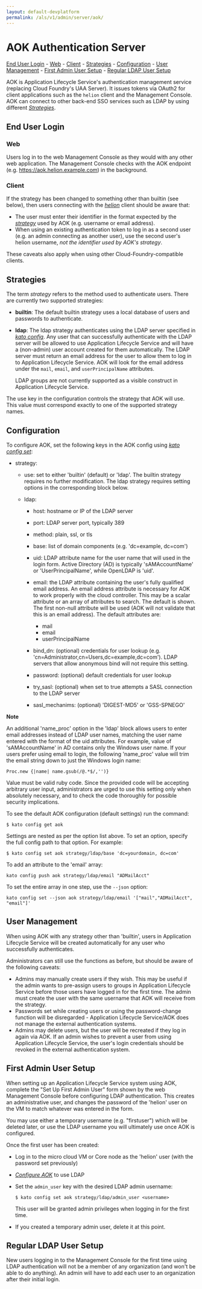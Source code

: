 ```yaml
---
layout: default-devplatform
permalink: /als/v1/admin/server/aok/
---
```

<!--PUBLISHED-->

AOK Authentication Server[](#aok-authentication-server "Permalink to this headline")
=====================================================================================
[End User Login](#end-user-login)
        -   [Web](#web)
        -   [Client](#client)
    -   [Strategies](#strategies)
    -   [Configuration](#configuration)
    -   [User Management](#user-management)
    -   [First Admin User Setup](#first-admin-user-setup)
    -   [Regular LDAP User Setup](#regular-ldap-user-setup)

AOK is Application Lifecycle Service's authentication management service (replacing Cloud
Foundry's UAA Server). It issues tokens via OAuth2 for client
applications such as the `helion` client and the
Management Console. AOK can connect to other back-end SSO services such
as LDAP by using different [*Strategies*](#aok-strategies).

End User Login[](#end-user-login "Permalink to this headline")
---------------------------------------------------------------

### Web[](#web "Permalink to this headline")

Users log in to the web Management Console as they would with any other
web application. The Management Console checks with the AOK endpoint
(e.g. https://aok.helion.example.com) in the background.

### Client[](#client "Permalink to this headline")

If the strategy has been changed to something other than builtin (see
below), then users connecting with the
[*helion*](/als/v1/user/client/#client) client should be aware
that:

-   The user must enter their identifier in the format expected by the
    [*strategy*](#aok-strategies) used by AOK (e.g. username or email
    address).
-   When using an existing authentication token to log in as a second
    user (e.g. an admin connecting as another user), use the second
    user's helion username, *not the identifier used by AOK's
    strategy*.

These caveats also apply when using other Cloud-Foundry-compatible
clients.

Strategies[](#strategies "Permalink to this headline")
-------------------------------------------------------

The term *strategy* refers to the method used to authenticate users.
There are currently two supported strategies:

-   **builtin**: The default builtin strategy uses a local database of
    users and passwords to authenticate.

-   **ldap**: The ldap strategy authenticates using the LDAP server
    specified in [*kato config*](#aok-configuration). Any user that can
    successfully authenticate with the LDAP server will be allowed to
    use Application Lifecycle Service and will have a (non-admin) user account created for
    them automatically. The LDAP server must return an email address for
    the user to allow them to log in to Application Lifecycle Service. AOK will look for the
    email address under the `mail`,
    `email`, and `userPrincipalName` attributes.

    LDAP groups are not currently supported as a visible construct in
    Application Lifecycle Service.

The use key in the configuration controls the strategy that AOK will
use. This value must correspond exactly to one of the supported strategy
names.

Configuration[](#configuration "Permalink to this headline")
-------------------------------------------------------------

To configure AOK, set the following keys in the AOK config using [*kato
config set*](/als/v1/admin/reference/kato-ref/#kato-command-ref-config):

-   strategy:

    -   use: set to either 'builtin' (default) or 'ldap'. The builtin
        strategy requires no further modification. The ldap strategy
        requires setting options in the corresponding block below.

    -   ldap:

        -   host: hostname or IP of the LDAP server

        -   port: LDAP server port, typically 389

        -   method: plain, ssl, or tls

        -   base: list of domain components (e.g. 'dc=example, dc=com')

        -   uid: LDAP attribute name for the user name that will used in
            the login form. Active Directory (AD) is typically
            'sAMAccountName' or 'UserPrincipalName', while OpenLDAP is
            'uid'.

        -   email: the LDAP attribute containing the user's fully
            qualified email address. An email address attribute is
            necessary for AOK to work properly with the cloud
            controller. This may be a scalar attribute or an array of
            attributes to search. The default is shown. The first
            non-null attribute will be used (AOK will not validate that
            this is an email address). The default attributes are:

            -   mail
            -   email
            -   userPrincipalName

        -   bind\_dn: (optional) credentials for user lookup (e.g.
            'cn=Administrator,cn=Users,dc=example,dc=com'). LDAP servers
            that allow anonymous bind will not require this setting.

        -   password: (optional) default credentials for user lookup

        -   try\_sasl: (optional) when set to true attempts a SASL
            connection to the LDAP server

        -   sasl\_mechanims: (optional) 'DIGEST-MD5' or 'GSS-SPNEGO'

**Note**

An additional 'name\_proc' option in the 'ldap' block allows users to
enter email addresses instead of LDAP user names, matching the user name
entered with the format of the uid attributes. For example, value of
'sAMAccountName' in AD contains only the Windows user name. If your
users prefer using email to login, the following 'name\_proc' value will
trim the email string down to just the Windows login name:

    Proc.new {|name| name.gsub(/@.*$/,'')}

Value must be valid ruby code. Since the provided code will be accepting
arbitrary user input, administrators are urged to use this setting only
when absolutely necessary, and to check the code thoroughly for possible
security implications.

To see the default AOK configuration (default settings) run the
command:

    $ kato config get aok

Settings are nested as per the option list above. To set an option,
specify the full config path to that option. For example:

    $ kato config set aok strategy/ldap/base 'dc=yourdomain, dc=com'

To add an attribute to the 'email' array:

    kato config push aok strategy/ldap/email "ADMailAcct"

To set the entire array in one step, use the `--json` option:

    kato config set --json aok strategy/ldap/email '["mail","ADMailAcct", "email"]'

User Management[](#user-management "Permalink to this headline")
-----------------------------------------------------------------

When using AOK with any strategy other than 'builtin', users in Application Lifecycle Service
will be created automatically for any user who successfully
authenticates.

Administrators can still use the functions as before, but should be
aware of the following caveats:

-   Admins may manually create users if they wish. This may be useful if
    the admin wants to pre-assign users to groups in Application Lifecycle Service before
    those users have logged in for the first time. The admin must create
    the user with the same username that AOK will receive from the
    strategy.
-   Passwords set while creating users or using the password-change
    function will be disregarded - Application Lifecycle Service/AOK does not manage the
    external authentication systems.
-   Admins may delete users, but the user will be recreated if they log
    in again via AOK. If an admin wishes to prevent a user from using
    Application Lifecycle Service, the user's login credentials should be revoked in the
    external authentication system.

First Admin User Setup[](#first-admin-user-setup "Permalink to this headline")
-------------------------------------------------------------------------------

When setting up an Application Lifecycle Service system using AOK, complete the "Set Up First
Admin User" form shown by the web Management Console before configuring
LDAP authentication. This creates an administrative user, and changes
the password of the 'helion' user on the VM to match whatever was
entered in the form.

You may use either a temporary username (e.g. "firstuser") which will be
deleted later, or use the LDAP username you will ultimately use once AOK
is configured.

Once the first user has been created:

-   Log in to the micro cloud VM or Core node as the 'helion' user
    (with the password set previously)

-   [*Configure AOK*](#aok-configuration) to use LDAP

-   Set the `admin_user` key with the desired LDAP
    admin username:

        $ kato config set aok strategy/ldap/admin_user <username>

    This user will be granted admin privileges when logging in for the
    first time.

-   If you created a temporary admin user, delete it at this point.

Regular LDAP User Setup[](#regular-ldap-user-setup "Permalink to this headline")
---------------------------------------------------------------------------------

New users logging in to the Management Console for the first time using
LDAP authentication will not be a member of any organization (and won't
be able to do anything). An admin will have to add each user to an
organization after their initial login.
